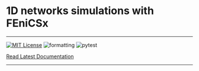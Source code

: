 # 1D networks simulations with FEniCSx
_________________

[![MIT License](https://img.shields.io/github/license/cdaversin/networks_fenicsx)](LICENSE)
![formatting](https://github.com/cdaversin/networks_fenicsx/actions/workflows/check_formatting.yml/badge.svg)
![pytest](https://github.com/cdaversin/networks_fenicsx/actions/workflows/test_package.yml/badge.svg)



[Read Latest Documentation](https://cdaversin.github.io/networks_fenicsx/)
_________________

